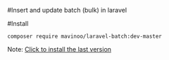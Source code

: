 #Insert and update batch (bulk) in laravel

#Install

```composer require mavinoo/laravel-batch:dev-master```



Note: [ Click to install the last version ](https://github.com/mavinoo/laravelBatch)
